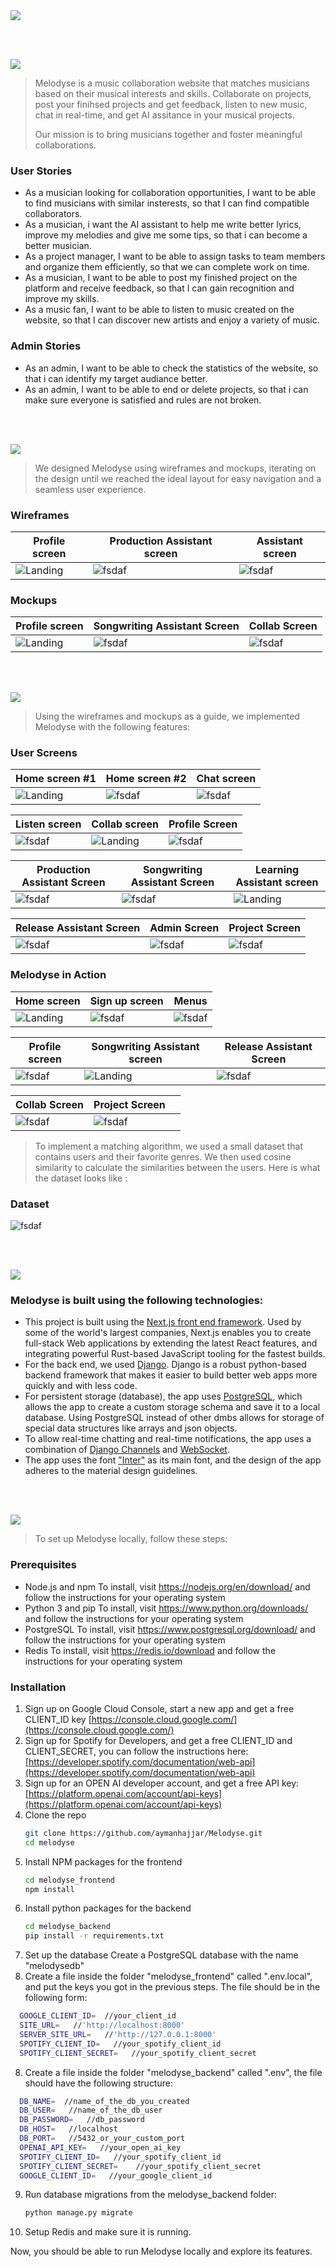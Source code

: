 <img src="./readme/title1.svg"/>

<br><br>

<!-- project philosophy -->
<img src="./readme/title2.svg"/>

> Melodyse is a music collaboration website that matches musicians based on their musical interests and skills. Collaborate on projects, post your finihsed projects and get feedback, listen to new music, chat in real-time, and get AI assitance in your musical projects.
>
> Our mission is to bring musicians together and foster meaningful collaborations.

### User Stories
- As a musician looking for collaboration opportunities, I want to be able to find musicians with similar insterests, so that I can find compatible collaborators.
- As a musician, i want the AI assistant to help me write better lyrics, improve my melodies and give me some tips, so that i can become a better musician.
- As a project manager, I want to be able to assign tasks to team members and organize them efficiently, so that we can complete work on time.
- As a musician, I want to be able to post my finished project on the platform and receive feedback, so that I can gain recognition and improve my skills.
- As a music fan, I want to be able to listen to music created on the website, so that I can discover new artists and enjoy a variety of music.

### Admin Stories
- As an admin, I want to be able to check the statistics of the website, so that i can identify my target audiance better.
- As an admin, I want to be able to end or delete projects, so that i can make sure everyone is satisfied and rules are not broken.

<br><br>

<!-- Prototyping -->
<img src="./readme/title3.svg"/>

> We designed Melodyse using wireframes and mockups, iterating on the design until we reached the ideal layout for easy navigation and a seamless user experience.

### Wireframes
| Profile screen  | Production Assistant screen |  Assistant screen |
| ---| ---| ---|
| ![Landing](./readme/demo/profile_wireframe.png) | ![fsdaf](./readme/demo/production_wireframe.png) | ![fsdaf](./readme/demo/assistant_wireframe.png) |

### Mockups
| Profile screen  | Songwriting Assistant Screen | Collab Screen |
| ---| ---| ---|
| ![Landing](./readme/demo/profile_mockup.png) | ![fsdaf](./readme/demo/songwriting_mockup.png) | ![fsdaf](./readme/demo/collab_mockup.png) |

<br><br>

<!-- Implementation -->
<img src="./readme/title4.svg"/>

> Using the wireframes and mockups as a guide, we implemented Melodyse with the following features:

### User Screens
| Home screen #1  | Home screen #2 | Chat screen |
| ---| ---| ---|
| ![Landing](./readme/melodyse/home1.jpg) | ![fsdaf](./readme/melodyse/home2.jpg) | ![fsdaf](./readme/melodyse/chat.jpg) |

| Listen screen | Collab screen  | Profile Screen |
| ---| ---| ---|
| ![fsdaf](./readme/melodyse/listen.jpg) | ![Landing](./readme/melodyse/collab.jpg) | ![fsdaf](./readme/melodyse/profile.jpg) |

| Production Assistant Screen | Songwriting Assistant Screen | Learning Assistant screen  |
| ---| ---| ---|
| ![fsdaf](./readme/melodyse/production.jpg) | ![fsdaf](./readme/melodyse/songwriting.jpg) | ![Landing](./readme/melodyse/learning.jpg) | 

| Release Assistant Screen | Admin Screen | Project Screen |
| ---| ---| ---|
|![fsdaf](./readme/melodyse/release.jpg) | ![fsdaf](./readme/melodyse/admin.jpg)|![fsdaf](./readme/melodyse/project.jpg) |

### Melodyse in Action
| Home screen  | Sign up screen | Menus |
| ---| ---| ---|
| ![Landing](./readme/melodyse/gif/home.gif) | ![fsdaf](./readme/melodyse/gif/signup.gif) | ![fsdaf](./readme/melodyse/gif/menus.gif) |

| Profile screen | Songwriting Assistant screen  | Release Assistant Screen |
| ---| ---| ---|
| ![fsdaf](./readme/melodyse/gif/profile.gif) | ![Landing](./readme/melodyse/gif/songwriting.gif) | ![fsdaf](./readme/melodyse/gif/release.gif) |

| Collab Screen | Project Screen |  |
| ---| ---| ---|
|![fsdaf](./readme/melodyse/gif/collab.gif) | ![fsdaf](./readme/melodyse/gif/project.gif)| |

> To implement a matching algorithm, we used a small dataset that contains users and their favorite genres. We then used cosine similarity to calculate the similarities between the users. Here is what the dataset looks like :

### Dataset
![fsdaf](./readme/melodyse/dataset.png)


<br><br>

<!-- Tech stack -->
<img src="./readme/title5.svg"/>

###  Melodyse is built using the following technologies:

- This project is built using the [Next.js front end framework](https://nextjs.org/). Used by some of the world's largest companies, Next.js enables you to create full-stack Web applications by extending the latest React features, and integrating powerful Rust-based JavaScript tooling for the fastest builds.
- For the back end, we used [Django](https://www.djangoproject.com/). Django is a robust python-based backend framework that makes it easier to build better web apps more quickly and with less code.
- For persistent storage (database), the app uses [PostgreSQL](https://www.postgresql.org/), which allows the app to create a custom storage schema and save it to a local database. Using PostgreSQL instead of other dmbs allows for storage of special data structures like arrays and json objects.
- To allow real-time chatting and real-time notifications, the app uses a combination of [Django Channels](https://channels.readthedocs.io/en/stable/) and [WebSocket](https://developer.mozilla.org/en-US/docs/Web/API/WebSockets_API). 
- The app uses the font ["Inter"](https://fonts.google.com/specimen/Inter) as its main font, and the design of the app adheres to the material design guidelines.

<br><br>

<!-- How to run -->
<img src="./readme/title6.svg"/>

> To set up Melodyse locally, follow these steps:

### Prerequisites

 * Node.js and npm
To install, visit https://nodejs.org/en/download/ and follow the instructions for your operating system
 * Python 3 and pip
To install, visit https://www.python.org/downloads/ and follow the instructions for your operating system
 * PostgreSQL
To install, visit https://www.postgresql.org/download/ and follow the instructions for your operating system
 * Redis
To install, visit https://redis.io/download and follow the instructions for your operating system

### Installation

1. Sign up on Google Cloud Console, start a new app and get a free CLIENT_ID key [https://console.cloud.google.com/](https://console.cloud.google.com/)
2. Sign up for Spotify for Developers, and get a free CLIENT_ID and CLIENT_SECRET, you can follow the instructions here: [https://developer.spotify.com/documentation/web-api](https://developer.spotify.com/documentation/web-api)
3. Sign up for an OPEN AI developer account, and get a free API key: [https://platform.openai.com/account/api-keys](https://platform.openai.com/account/api-keys)
3. Clone the repo
   ```sh
   git clone https://github.com/aymanhajjar/Melodyse.git
   cd melodyse
   ```
4. Install NPM packages for the frontend
   ```sh
   cd melodyse_frontend
   npm install
   ```
5. Install python packages for the backend
   ```sh
   cd melodyse_backend
   pip install -r requirements.txt
   ```
6. Set up the database
   Create a PostgreSQL database with the name "melodysedb"
7. Create a file inside the folder "melodyse_frontend" called ".env.local", and put the keys you got in the previous steps. The file should be in the following form: 
 ```sh
   GOOGLE_CLIENT_ID=  //your_client_id
   SITE_URL=   //'http://localhost:8000'
   SERVER_SITE_URL=   //'http://127.0.0.1:8000'
   SPOTIFY_CLIENT_ID=   //your_spotify_client_id
   SPOTIFY_CLIENT_SECRET=   //your_spotify_client_secret
   ```
8. Create a file inside the folder "melodyse_backend" called ".env", the file should have the following structure: 
 ```sh
   DB_NAME=  //name_of_the_db_you_created
   DB_USER=   //name_of_the_db_user
   DB_PASSWORD=   //db_password
   DB_HOST=   //localhost
   DB_PORT=   //5432_or_your_custom_port
   OPENAI_API_KEY=   //your_open_ai_key
   SPOTIFY_CLIENT_ID=   //your_spotify_client_id
   SPOTIFY_CLIENT_SECRET=    //your_spotify_client_secret
   GOOGLE_CLIENT_ID=   //your_google_client_id
   ```
9. Run database migrations from the melodyse_backend folder:
   ```sh
   python manage.py migrate
   ```
10. Setup Redis and make sure it is running.

Now, you should be able to run Melodyse locally and explore its features.